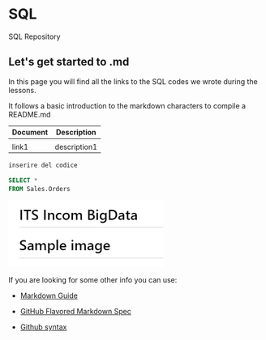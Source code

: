 # SQL

SQL Repository

## Let's get started to .md

In this page you will find all the links to the SQL codes we wrote during the lessons.

It follows a basic introduction to the markdown characters to compile a README.md

|Document|Description|
|---|---|
| | |
|link1| description1|

`inserire del codice`

``` sql
SELECT *
FROM Sales.Orders
```

![Alt text](imageSample.png)

If you are looking for some other info you can use:

- [Markdown Guide](https://www.markdownguide.org/)

- [GitHub Flavored Markdown Spec](https://github.github.com/gfm/)

- [Github syntax](https://docs.github.com/en/get-started/writing-on-github/getting-started-with-writing-and-formatting-on-github/basic-writing-and-formatting-syntax)
